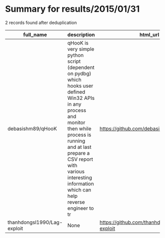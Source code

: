 
# Summary for results/2015/01/31
    
2 records found after deduplication

| full_name | description | html_url | matched_list | matched_count | pushed_at | size | stargazers_count | language | forks_count |
|-----------------------------|------------------------------------------------------------------------------------------------------------------------------------------------------------------------------------------------------------------------------------------------------------------|------------------------------------------------|--------------------------|-----------------|---------------------------|--------|--------------------|------------|---------------|
| debasishm89/qHooK | qHooK is very simple python script (dependent on pydbg) which hooks user defined Win32 APIs in any process and monitor then while process is running and at last prepare a CSV report with various interesting information which can help reverse engineer to tr | https://github.com/debasishm89/qHooK | ['exploit', 'shellcode'] | 2 | 2015-01-31 13:29:41+00:00 | 136 | 15 | Python | 7 |
| thanhdongsl1990/Lag-exploit | None | https://github.com/thanhdongsl1990/Lag-exploit | ['exploit'] | 1 | 2015-01-31 16:17:21+00:00 | 172 | 0 | C# | 0 |
